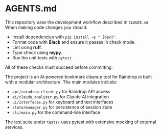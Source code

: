 # AGENTS.md

This repository uses the development workflow described in `CLAUDE.md`.  When making code changes you should:

* Install dependencies with `pip install -e ".[dev]"`.
* Format code with **Black** and ensure it passes in check mode.
* Lint using **ruff**.
* Type check using **mypy**.
* Run the unit tests with `pytest`.

All of these checks must succeed before committing.

The project is an AI‑powered bookmark cleanup tool for Raindrop.io built with a modular architecture. The main modules include:

* `api/raindrop_client.py` for Raindrop API access
* `ai/claude_analyzer.py` for Claude AI integration
* `ui/interfaces.py` for keyboard and text interfaces
* `state/manager.py` for persistence of session state
* `cli/main.py` for the command‑line interface

The test suite under `tests/` uses pytest with extensive mocking of external services.
